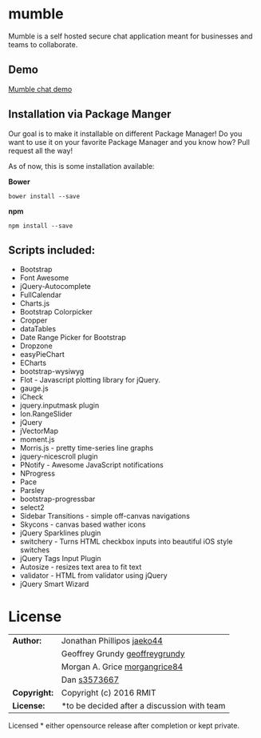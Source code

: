 # mumble

Mumble is a self hosted secure chat application meant for businesses and teams to collaborate. 

## Demo
[Mumble chat demo](http://jphilipos.surge.sh/mumble)

## Installation via Package Manger

Our goal is to make it installable on different Package Manager! Do you want to use it on your favorite Package Manager and you know how? Pull request all the way! 

As of now, this is some installation available:

**Bower**

```
bower install --save
```

**npm**

```
npm install --save
```
## Scripts included:
* Bootstrap
* Font Awesome
* jQuery-Autocomplete
* FullCalendar
* Charts.js
* Bootstrap Colorpicker
* Cropper
* dataTables
* Date Range Picker for Bootstrap
* Dropzone
* easyPieChart
* ECharts
* bootstrap-wysiwyg
* Flot - Javascript plotting library for jQuery.
* gauge.js
* iCheck
* jquery.inputmask plugin
* Ion.RangeSlider
* jQuery
* jVectorMap
* moment.js
* Morris.js - pretty time-series line graphs
* jquery-nicescroll plugin
* PNotify - Awesome JavaScript notifications
* NProgress
* Pace
* Parsley
* bootstrap-progressbar
* select2
* Sidebar Transitions - simple off-canvas navigations
* Skycons - canvas based wather icons
* jQuery Sparklines plugin
* switchery - Turns HTML checkbox inputs into beautiful iOS style switches
* jQuery Tags Input Plugin
* Autosize - resizes text area to fit text
* validator - HTML from validator using jQuery
* jQuery Smart Wizard

# License

|                      |                                          |
|:---------------------|:-----------------------------------------|
| **Author:**          | Jonathan Phillipos [jaeko44](https://github.com/jaeko44)
| 	                   | Geoffrey Grundy [geoffreygrundy](https://github.com/geoffreygrundy)
| 	                   | Morgan A. Grice [morgangrice84](https://github.com/morgangrice84)
| 	                   | Dan [s3573667](https://github.com/s3573667)
| **Copyright:**       | Copyright (c) 2016 RMIT
| **License:**         | *to be decided after a discussion with team

Licensed * either opensource release after completion or kept private.